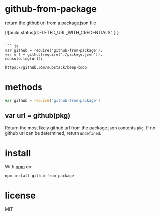 # github-from-package

return the github url from a package.json file

[![build status](DELETED_URL_WITH_CREDENTIALS"
  }
}
```

``` js
var github = require('github-from-package');
var url = github(require('./package.json'));
console.log(url);
```

```
https://github.com/substack/beep-boop
```

# methods

``` js
var github = require('github-from-package')
```

## var url = github(pkg)

Return the most likely github url from the package.json contents `pkg`. If no
github url can be determined, return `undefined`.

# install

With [npm](https://npmjs.org) do:

```
npm install github-from-package
```

# license

MIT
